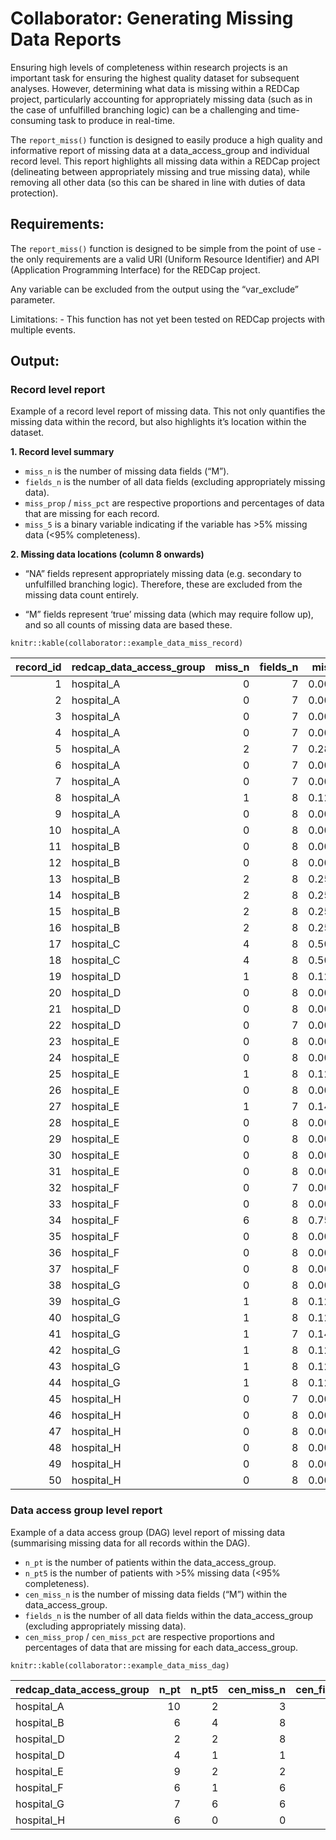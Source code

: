 Collaborator: Generating Missing Data Reports
=============================================

Ensuring high levels of completeness within research projects is an
important task for ensuring the highest quality dataset for subsequent
analyses. However, determining what data is missing within a REDCap
project, particularly accounting for appropriately missing data (such as
in the case of unfulfilled branching logic) can be a challenging and
time-consuming task to produce in real-time.

The `report_miss()` function is designed to easily produce a high
quality and informative report of missing data at a data\_access\_group
and individual record level. This report highlights all missing data
within a REDCap project (delineating between appropriately missing and
true missing data), while removing all other data (so this can be shared
in line with duties of data protection).

Requirements:
-------------

The `report_miss()` function is designed to be simple from the point of
use - the only requirements are a valid URI (Uniform Resource
Identifier) and API (Application Programming Interface) for the REDCap
project.

Any variable can be excluded from the output using the “var\_exclude”
parameter.

Limitations: - This function has not yet been tested on REDCap projects
with multiple events.

Output:
-------

### Record level report

Example of a record level report of missing data. This not only
quantifies the missing data within the record, but also highlights it’s
location within the dataset.

**1. Record level summary**

-   `miss_n` is the number of missing data fields (“M”).
-   `fields_n` is the number of all data fields (excluding appropriately
    missing data).
-   `miss_prop` / `miss_pct` are respective proportions and percentages
    of data that are missing for each record.
-   `miss_5` is a binary variable indicating if the variable has &gt;5%
    missing data (&lt;95% completeness).

**2. Missing data locations (column 8 onwards)**

-   “NA” fields represent appropriately missing data (e.g. secondary to
    unfulfilled branching logic). Therefore, these are excluded from the
    missing data count entirely.

-   “M” fields represent ‘true’ missing data (which may require follow
    up), and so all counts of missing data are based these.

<!-- -->

    knitr::kable(collaborator::example_data_miss_record)

<table>
<thead>
<tr class="header">
<th style="text-align: right;">record_id</th>
<th style="text-align: left;">redcap_data_access_group</th>
<th style="text-align: right;">miss_n</th>
<th style="text-align: right;">fields_n</th>
<th style="text-align: right;">miss_prop</th>
<th style="text-align: left;">miss_pct</th>
<th style="text-align: left;">miss_5</th>
<th style="text-align: left;">age</th>
<th style="text-align: left;">gender</th>
<th style="text-align: left;">smoking_status</th>
<th style="text-align: left;">body_mass_index</th>
<th style="text-align: left;">asa_grade</th>
<th style="text-align: left;">operation</th>
<th style="text-align: left;">30day_mortality_yn</th>
<th style="text-align: left;">30day_mortality_day</th>
</tr>
</thead>
<tbody>
<tr class="odd">
<td style="text-align: right;">1</td>
<td style="text-align: left;">hospital_A</td>
<td style="text-align: right;">0</td>
<td style="text-align: right;">7</td>
<td style="text-align: right;">0.0000000</td>
<td style="text-align: left;">0.00%</td>
<td style="text-align: left;">No</td>
<td style="text-align: left;">.</td>
<td style="text-align: left;">.</td>
<td style="text-align: left;">.</td>
<td style="text-align: left;">.</td>
<td style="text-align: left;">.</td>
<td style="text-align: left;">.</td>
<td style="text-align: left;">.</td>
<td style="text-align: left;">NA</td>
</tr>
<tr class="even">
<td style="text-align: right;">2</td>
<td style="text-align: left;">hospital_A</td>
<td style="text-align: right;">0</td>
<td style="text-align: right;">7</td>
<td style="text-align: right;">0.0000000</td>
<td style="text-align: left;">0.00%</td>
<td style="text-align: left;">No</td>
<td style="text-align: left;">.</td>
<td style="text-align: left;">.</td>
<td style="text-align: left;">.</td>
<td style="text-align: left;">.</td>
<td style="text-align: left;">.</td>
<td style="text-align: left;">.</td>
<td style="text-align: left;">.</td>
<td style="text-align: left;">NA</td>
</tr>
<tr class="odd">
<td style="text-align: right;">3</td>
<td style="text-align: left;">hospital_A</td>
<td style="text-align: right;">0</td>
<td style="text-align: right;">7</td>
<td style="text-align: right;">0.0000000</td>
<td style="text-align: left;">0.00%</td>
<td style="text-align: left;">No</td>
<td style="text-align: left;">.</td>
<td style="text-align: left;">.</td>
<td style="text-align: left;">.</td>
<td style="text-align: left;">.</td>
<td style="text-align: left;">.</td>
<td style="text-align: left;">.</td>
<td style="text-align: left;">.</td>
<td style="text-align: left;">NA</td>
</tr>
<tr class="even">
<td style="text-align: right;">4</td>
<td style="text-align: left;">hospital_A</td>
<td style="text-align: right;">0</td>
<td style="text-align: right;">7</td>
<td style="text-align: right;">0.0000000</td>
<td style="text-align: left;">0.00%</td>
<td style="text-align: left;">No</td>
<td style="text-align: left;">.</td>
<td style="text-align: left;">.</td>
<td style="text-align: left;">.</td>
<td style="text-align: left;">.</td>
<td style="text-align: left;">.</td>
<td style="text-align: left;">.</td>
<td style="text-align: left;">.</td>
<td style="text-align: left;">NA</td>
</tr>
<tr class="odd">
<td style="text-align: right;">5</td>
<td style="text-align: left;">hospital_A</td>
<td style="text-align: right;">2</td>
<td style="text-align: right;">7</td>
<td style="text-align: right;">0.2857143</td>
<td style="text-align: left;">28.60%</td>
<td style="text-align: left;">Yes</td>
<td style="text-align: left;">.</td>
<td style="text-align: left;">.</td>
<td style="text-align: left;">M</td>
<td style="text-align: left;">.</td>
<td style="text-align: left;">M</td>
<td style="text-align: left;">.</td>
<td style="text-align: left;">.</td>
<td style="text-align: left;">NA</td>
</tr>
<tr class="even">
<td style="text-align: right;">6</td>
<td style="text-align: left;">hospital_A</td>
<td style="text-align: right;">0</td>
<td style="text-align: right;">7</td>
<td style="text-align: right;">0.0000000</td>
<td style="text-align: left;">0.00%</td>
<td style="text-align: left;">No</td>
<td style="text-align: left;">.</td>
<td style="text-align: left;">.</td>
<td style="text-align: left;">.</td>
<td style="text-align: left;">.</td>
<td style="text-align: left;">.</td>
<td style="text-align: left;">.</td>
<td style="text-align: left;">.</td>
<td style="text-align: left;">NA</td>
</tr>
<tr class="odd">
<td style="text-align: right;">7</td>
<td style="text-align: left;">hospital_A</td>
<td style="text-align: right;">0</td>
<td style="text-align: right;">7</td>
<td style="text-align: right;">0.0000000</td>
<td style="text-align: left;">0.00%</td>
<td style="text-align: left;">No</td>
<td style="text-align: left;">.</td>
<td style="text-align: left;">.</td>
<td style="text-align: left;">.</td>
<td style="text-align: left;">.</td>
<td style="text-align: left;">.</td>
<td style="text-align: left;">.</td>
<td style="text-align: left;">.</td>
<td style="text-align: left;">NA</td>
</tr>
<tr class="even">
<td style="text-align: right;">8</td>
<td style="text-align: left;">hospital_A</td>
<td style="text-align: right;">1</td>
<td style="text-align: right;">8</td>
<td style="text-align: right;">0.1250000</td>
<td style="text-align: left;">12.50%</td>
<td style="text-align: left;">Yes</td>
<td style="text-align: left;">.</td>
<td style="text-align: left;">.</td>
<td style="text-align: left;">M</td>
<td style="text-align: left;">.</td>
<td style="text-align: left;">.</td>
<td style="text-align: left;">.</td>
<td style="text-align: left;">.</td>
<td style="text-align: left;">.</td>
</tr>
<tr class="odd">
<td style="text-align: right;">9</td>
<td style="text-align: left;">hospital_A</td>
<td style="text-align: right;">0</td>
<td style="text-align: right;">8</td>
<td style="text-align: right;">0.0000000</td>
<td style="text-align: left;">0.00%</td>
<td style="text-align: left;">No</td>
<td style="text-align: left;">.</td>
<td style="text-align: left;">.</td>
<td style="text-align: left;">.</td>
<td style="text-align: left;">.</td>
<td style="text-align: left;">.</td>
<td style="text-align: left;">.</td>
<td style="text-align: left;">.</td>
<td style="text-align: left;">.</td>
</tr>
<tr class="even">
<td style="text-align: right;">10</td>
<td style="text-align: left;">hospital_A</td>
<td style="text-align: right;">0</td>
<td style="text-align: right;">8</td>
<td style="text-align: right;">0.0000000</td>
<td style="text-align: left;">0.00%</td>
<td style="text-align: left;">No</td>
<td style="text-align: left;">.</td>
<td style="text-align: left;">.</td>
<td style="text-align: left;">.</td>
<td style="text-align: left;">.</td>
<td style="text-align: left;">.</td>
<td style="text-align: left;">.</td>
<td style="text-align: left;">.</td>
<td style="text-align: left;">.</td>
</tr>
<tr class="odd">
<td style="text-align: right;">11</td>
<td style="text-align: left;">hospital_B</td>
<td style="text-align: right;">0</td>
<td style="text-align: right;">8</td>
<td style="text-align: right;">0.0000000</td>
<td style="text-align: left;">0.00%</td>
<td style="text-align: left;">No</td>
<td style="text-align: left;">.</td>
<td style="text-align: left;">.</td>
<td style="text-align: left;">.</td>
<td style="text-align: left;">.</td>
<td style="text-align: left;">.</td>
<td style="text-align: left;">.</td>
<td style="text-align: left;">.</td>
<td style="text-align: left;">.</td>
</tr>
<tr class="even">
<td style="text-align: right;">12</td>
<td style="text-align: left;">hospital_B</td>
<td style="text-align: right;">0</td>
<td style="text-align: right;">8</td>
<td style="text-align: right;">0.0000000</td>
<td style="text-align: left;">0.00%</td>
<td style="text-align: left;">No</td>
<td style="text-align: left;">.</td>
<td style="text-align: left;">.</td>
<td style="text-align: left;">.</td>
<td style="text-align: left;">.</td>
<td style="text-align: left;">.</td>
<td style="text-align: left;">.</td>
<td style="text-align: left;">.</td>
<td style="text-align: left;">.</td>
</tr>
<tr class="odd">
<td style="text-align: right;">13</td>
<td style="text-align: left;">hospital_B</td>
<td style="text-align: right;">2</td>
<td style="text-align: right;">8</td>
<td style="text-align: right;">0.2500000</td>
<td style="text-align: left;">25.00%</td>
<td style="text-align: left;">Yes</td>
<td style="text-align: left;">.</td>
<td style="text-align: left;">.</td>
<td style="text-align: left;">.</td>
<td style="text-align: left;">.</td>
<td style="text-align: left;">.</td>
<td style="text-align: left;">.</td>
<td style="text-align: left;">M</td>
<td style="text-align: left;">M</td>
</tr>
<tr class="even">
<td style="text-align: right;">14</td>
<td style="text-align: left;">hospital_B</td>
<td style="text-align: right;">2</td>
<td style="text-align: right;">8</td>
<td style="text-align: right;">0.2500000</td>
<td style="text-align: left;">25.00%</td>
<td style="text-align: left;">Yes</td>
<td style="text-align: left;">.</td>
<td style="text-align: left;">.</td>
<td style="text-align: left;">.</td>
<td style="text-align: left;">.</td>
<td style="text-align: left;">.</td>
<td style="text-align: left;">.</td>
<td style="text-align: left;">M</td>
<td style="text-align: left;">M</td>
</tr>
<tr class="odd">
<td style="text-align: right;">15</td>
<td style="text-align: left;">hospital_B</td>
<td style="text-align: right;">2</td>
<td style="text-align: right;">8</td>
<td style="text-align: right;">0.2500000</td>
<td style="text-align: left;">25.00%</td>
<td style="text-align: left;">Yes</td>
<td style="text-align: left;">.</td>
<td style="text-align: left;">.</td>
<td style="text-align: left;">.</td>
<td style="text-align: left;">.</td>
<td style="text-align: left;">.</td>
<td style="text-align: left;">.</td>
<td style="text-align: left;">M</td>
<td style="text-align: left;">M</td>
</tr>
<tr class="even">
<td style="text-align: right;">16</td>
<td style="text-align: left;">hospital_B</td>
<td style="text-align: right;">2</td>
<td style="text-align: right;">8</td>
<td style="text-align: right;">0.2500000</td>
<td style="text-align: left;">25.00%</td>
<td style="text-align: left;">Yes</td>
<td style="text-align: left;">.</td>
<td style="text-align: left;">.</td>
<td style="text-align: left;">.</td>
<td style="text-align: left;">.</td>
<td style="text-align: left;">.</td>
<td style="text-align: left;">.</td>
<td style="text-align: left;">M</td>
<td style="text-align: left;">M</td>
</tr>
<tr class="odd">
<td style="text-align: right;">17</td>
<td style="text-align: left;">hospital_C</td>
<td style="text-align: right;">4</td>
<td style="text-align: right;">8</td>
<td style="text-align: right;">0.5000000</td>
<td style="text-align: left;">50.00%</td>
<td style="text-align: left;">Yes</td>
<td style="text-align: left;">.</td>
<td style="text-align: left;">M</td>
<td style="text-align: left;">M</td>
<td style="text-align: left;">M</td>
<td style="text-align: left;">.</td>
<td style="text-align: left;">.</td>
<td style="text-align: left;">M</td>
<td style="text-align: left;">.</td>
</tr>
<tr class="even">
<td style="text-align: right;">18</td>
<td style="text-align: left;">hospital_C</td>
<td style="text-align: right;">4</td>
<td style="text-align: right;">8</td>
<td style="text-align: right;">0.5000000</td>
<td style="text-align: left;">50.00%</td>
<td style="text-align: left;">Yes</td>
<td style="text-align: left;">.</td>
<td style="text-align: left;">.</td>
<td style="text-align: left;">M</td>
<td style="text-align: left;">.</td>
<td style="text-align: left;">.</td>
<td style="text-align: left;">M</td>
<td style="text-align: left;">M</td>
<td style="text-align: left;">M</td>
</tr>
<tr class="odd">
<td style="text-align: right;">19</td>
<td style="text-align: left;">hospital_D</td>
<td style="text-align: right;">1</td>
<td style="text-align: right;">8</td>
<td style="text-align: right;">0.1250000</td>
<td style="text-align: left;">12.50%</td>
<td style="text-align: left;">Yes</td>
<td style="text-align: left;">.</td>
<td style="text-align: left;">.</td>
<td style="text-align: left;">.</td>
<td style="text-align: left;">.</td>
<td style="text-align: left;">.</td>
<td style="text-align: left;">M</td>
<td style="text-align: left;">.</td>
<td style="text-align: left;">.</td>
</tr>
<tr class="even">
<td style="text-align: right;">20</td>
<td style="text-align: left;">hospital_D</td>
<td style="text-align: right;">0</td>
<td style="text-align: right;">8</td>
<td style="text-align: right;">0.0000000</td>
<td style="text-align: left;">0.00%</td>
<td style="text-align: left;">No</td>
<td style="text-align: left;">.</td>
<td style="text-align: left;">.</td>
<td style="text-align: left;">.</td>
<td style="text-align: left;">.</td>
<td style="text-align: left;">.</td>
<td style="text-align: left;">.</td>
<td style="text-align: left;">.</td>
<td style="text-align: left;">.</td>
</tr>
<tr class="odd">
<td style="text-align: right;">21</td>
<td style="text-align: left;">hospital_D</td>
<td style="text-align: right;">0</td>
<td style="text-align: right;">8</td>
<td style="text-align: right;">0.0000000</td>
<td style="text-align: left;">0.00%</td>
<td style="text-align: left;">No</td>
<td style="text-align: left;">.</td>
<td style="text-align: left;">.</td>
<td style="text-align: left;">.</td>
<td style="text-align: left;">.</td>
<td style="text-align: left;">.</td>
<td style="text-align: left;">.</td>
<td style="text-align: left;">.</td>
<td style="text-align: left;">.</td>
</tr>
<tr class="even">
<td style="text-align: right;">22</td>
<td style="text-align: left;">hospital_D</td>
<td style="text-align: right;">0</td>
<td style="text-align: right;">7</td>
<td style="text-align: right;">0.0000000</td>
<td style="text-align: left;">0.00%</td>
<td style="text-align: left;">No</td>
<td style="text-align: left;">.</td>
<td style="text-align: left;">.</td>
<td style="text-align: left;">.</td>
<td style="text-align: left;">.</td>
<td style="text-align: left;">.</td>
<td style="text-align: left;">.</td>
<td style="text-align: left;">.</td>
<td style="text-align: left;">NA</td>
</tr>
<tr class="odd">
<td style="text-align: right;">23</td>
<td style="text-align: left;">hospital_E</td>
<td style="text-align: right;">0</td>
<td style="text-align: right;">8</td>
<td style="text-align: right;">0.0000000</td>
<td style="text-align: left;">0.00%</td>
<td style="text-align: left;">No</td>
<td style="text-align: left;">.</td>
<td style="text-align: left;">.</td>
<td style="text-align: left;">.</td>
<td style="text-align: left;">.</td>
<td style="text-align: left;">.</td>
<td style="text-align: left;">.</td>
<td style="text-align: left;">.</td>
<td style="text-align: left;">.</td>
</tr>
<tr class="even">
<td style="text-align: right;">24</td>
<td style="text-align: left;">hospital_E</td>
<td style="text-align: right;">0</td>
<td style="text-align: right;">8</td>
<td style="text-align: right;">0.0000000</td>
<td style="text-align: left;">0.00%</td>
<td style="text-align: left;">No</td>
<td style="text-align: left;">.</td>
<td style="text-align: left;">.</td>
<td style="text-align: left;">.</td>
<td style="text-align: left;">.</td>
<td style="text-align: left;">.</td>
<td style="text-align: left;">.</td>
<td style="text-align: left;">.</td>
<td style="text-align: left;">.</td>
</tr>
<tr class="odd">
<td style="text-align: right;">25</td>
<td style="text-align: left;">hospital_E</td>
<td style="text-align: right;">1</td>
<td style="text-align: right;">8</td>
<td style="text-align: right;">0.1250000</td>
<td style="text-align: left;">12.50%</td>
<td style="text-align: left;">Yes</td>
<td style="text-align: left;">.</td>
<td style="text-align: left;">.</td>
<td style="text-align: left;">M</td>
<td style="text-align: left;">.</td>
<td style="text-align: left;">.</td>
<td style="text-align: left;">.</td>
<td style="text-align: left;">.</td>
<td style="text-align: left;">.</td>
</tr>
<tr class="even">
<td style="text-align: right;">26</td>
<td style="text-align: left;">hospital_E</td>
<td style="text-align: right;">0</td>
<td style="text-align: right;">8</td>
<td style="text-align: right;">0.0000000</td>
<td style="text-align: left;">0.00%</td>
<td style="text-align: left;">No</td>
<td style="text-align: left;">.</td>
<td style="text-align: left;">.</td>
<td style="text-align: left;">.</td>
<td style="text-align: left;">.</td>
<td style="text-align: left;">.</td>
<td style="text-align: left;">.</td>
<td style="text-align: left;">.</td>
<td style="text-align: left;">.</td>
</tr>
<tr class="odd">
<td style="text-align: right;">27</td>
<td style="text-align: left;">hospital_E</td>
<td style="text-align: right;">1</td>
<td style="text-align: right;">7</td>
<td style="text-align: right;">0.1428571</td>
<td style="text-align: left;">14.30%</td>
<td style="text-align: left;">Yes</td>
<td style="text-align: left;">.</td>
<td style="text-align: left;">.</td>
<td style="text-align: left;">.</td>
<td style="text-align: left;">.</td>
<td style="text-align: left;">.</td>
<td style="text-align: left;">M</td>
<td style="text-align: left;">.</td>
<td style="text-align: left;">NA</td>
</tr>
<tr class="even">
<td style="text-align: right;">28</td>
<td style="text-align: left;">hospital_E</td>
<td style="text-align: right;">0</td>
<td style="text-align: right;">8</td>
<td style="text-align: right;">0.0000000</td>
<td style="text-align: left;">0.00%</td>
<td style="text-align: left;">No</td>
<td style="text-align: left;">.</td>
<td style="text-align: left;">.</td>
<td style="text-align: left;">.</td>
<td style="text-align: left;">.</td>
<td style="text-align: left;">.</td>
<td style="text-align: left;">.</td>
<td style="text-align: left;">.</td>
<td style="text-align: left;">.</td>
</tr>
<tr class="odd">
<td style="text-align: right;">29</td>
<td style="text-align: left;">hospital_E</td>
<td style="text-align: right;">0</td>
<td style="text-align: right;">8</td>
<td style="text-align: right;">0.0000000</td>
<td style="text-align: left;">0.00%</td>
<td style="text-align: left;">No</td>
<td style="text-align: left;">.</td>
<td style="text-align: left;">.</td>
<td style="text-align: left;">.</td>
<td style="text-align: left;">.</td>
<td style="text-align: left;">.</td>
<td style="text-align: left;">.</td>
<td style="text-align: left;">.</td>
<td style="text-align: left;">.</td>
</tr>
<tr class="even">
<td style="text-align: right;">30</td>
<td style="text-align: left;">hospital_E</td>
<td style="text-align: right;">0</td>
<td style="text-align: right;">8</td>
<td style="text-align: right;">0.0000000</td>
<td style="text-align: left;">0.00%</td>
<td style="text-align: left;">No</td>
<td style="text-align: left;">.</td>
<td style="text-align: left;">.</td>
<td style="text-align: left;">.</td>
<td style="text-align: left;">.</td>
<td style="text-align: left;">.</td>
<td style="text-align: left;">.</td>
<td style="text-align: left;">.</td>
<td style="text-align: left;">.</td>
</tr>
<tr class="odd">
<td style="text-align: right;">31</td>
<td style="text-align: left;">hospital_E</td>
<td style="text-align: right;">0</td>
<td style="text-align: right;">8</td>
<td style="text-align: right;">0.0000000</td>
<td style="text-align: left;">0.00%</td>
<td style="text-align: left;">No</td>
<td style="text-align: left;">.</td>
<td style="text-align: left;">.</td>
<td style="text-align: left;">.</td>
<td style="text-align: left;">.</td>
<td style="text-align: left;">.</td>
<td style="text-align: left;">.</td>
<td style="text-align: left;">.</td>
<td style="text-align: left;">.</td>
</tr>
<tr class="even">
<td style="text-align: right;">32</td>
<td style="text-align: left;">hospital_F</td>
<td style="text-align: right;">0</td>
<td style="text-align: right;">7</td>
<td style="text-align: right;">0.0000000</td>
<td style="text-align: left;">0.00%</td>
<td style="text-align: left;">No</td>
<td style="text-align: left;">.</td>
<td style="text-align: left;">.</td>
<td style="text-align: left;">.</td>
<td style="text-align: left;">.</td>
<td style="text-align: left;">.</td>
<td style="text-align: left;">.</td>
<td style="text-align: left;">.</td>
<td style="text-align: left;">NA</td>
</tr>
<tr class="odd">
<td style="text-align: right;">33</td>
<td style="text-align: left;">hospital_F</td>
<td style="text-align: right;">0</td>
<td style="text-align: right;">8</td>
<td style="text-align: right;">0.0000000</td>
<td style="text-align: left;">0.00%</td>
<td style="text-align: left;">No</td>
<td style="text-align: left;">.</td>
<td style="text-align: left;">.</td>
<td style="text-align: left;">.</td>
<td style="text-align: left;">.</td>
<td style="text-align: left;">.</td>
<td style="text-align: left;">.</td>
<td style="text-align: left;">.</td>
<td style="text-align: left;">.</td>
</tr>
<tr class="even">
<td style="text-align: right;">34</td>
<td style="text-align: left;">hospital_F</td>
<td style="text-align: right;">6</td>
<td style="text-align: right;">8</td>
<td style="text-align: right;">0.7500000</td>
<td style="text-align: left;">75.00%</td>
<td style="text-align: left;">Yes</td>
<td style="text-align: left;">M</td>
<td style="text-align: left;">M</td>
<td style="text-align: left;">M</td>
<td style="text-align: left;">M</td>
<td style="text-align: left;">M</td>
<td style="text-align: left;">.</td>
<td style="text-align: left;">M</td>
<td style="text-align: left;">.</td>
</tr>
<tr class="odd">
<td style="text-align: right;">35</td>
<td style="text-align: left;">hospital_F</td>
<td style="text-align: right;">0</td>
<td style="text-align: right;">8</td>
<td style="text-align: right;">0.0000000</td>
<td style="text-align: left;">0.00%</td>
<td style="text-align: left;">No</td>
<td style="text-align: left;">.</td>
<td style="text-align: left;">.</td>
<td style="text-align: left;">.</td>
<td style="text-align: left;">.</td>
<td style="text-align: left;">.</td>
<td style="text-align: left;">.</td>
<td style="text-align: left;">.</td>
<td style="text-align: left;">.</td>
</tr>
<tr class="even">
<td style="text-align: right;">36</td>
<td style="text-align: left;">hospital_F</td>
<td style="text-align: right;">0</td>
<td style="text-align: right;">8</td>
<td style="text-align: right;">0.0000000</td>
<td style="text-align: left;">0.00%</td>
<td style="text-align: left;">No</td>
<td style="text-align: left;">.</td>
<td style="text-align: left;">.</td>
<td style="text-align: left;">.</td>
<td style="text-align: left;">.</td>
<td style="text-align: left;">.</td>
<td style="text-align: left;">.</td>
<td style="text-align: left;">.</td>
<td style="text-align: left;">.</td>
</tr>
<tr class="odd">
<td style="text-align: right;">37</td>
<td style="text-align: left;">hospital_F</td>
<td style="text-align: right;">0</td>
<td style="text-align: right;">8</td>
<td style="text-align: right;">0.0000000</td>
<td style="text-align: left;">0.00%</td>
<td style="text-align: left;">No</td>
<td style="text-align: left;">.</td>
<td style="text-align: left;">.</td>
<td style="text-align: left;">.</td>
<td style="text-align: left;">.</td>
<td style="text-align: left;">.</td>
<td style="text-align: left;">.</td>
<td style="text-align: left;">.</td>
<td style="text-align: left;">.</td>
</tr>
<tr class="even">
<td style="text-align: right;">38</td>
<td style="text-align: left;">hospital_G</td>
<td style="text-align: right;">0</td>
<td style="text-align: right;">8</td>
<td style="text-align: right;">0.0000000</td>
<td style="text-align: left;">0.00%</td>
<td style="text-align: left;">No</td>
<td style="text-align: left;">.</td>
<td style="text-align: left;">.</td>
<td style="text-align: left;">.</td>
<td style="text-align: left;">.</td>
<td style="text-align: left;">.</td>
<td style="text-align: left;">.</td>
<td style="text-align: left;">.</td>
<td style="text-align: left;">.</td>
</tr>
<tr class="odd">
<td style="text-align: right;">39</td>
<td style="text-align: left;">hospital_G</td>
<td style="text-align: right;">1</td>
<td style="text-align: right;">8</td>
<td style="text-align: right;">0.1250000</td>
<td style="text-align: left;">12.50%</td>
<td style="text-align: left;">Yes</td>
<td style="text-align: left;">.</td>
<td style="text-align: left;">.</td>
<td style="text-align: left;">.</td>
<td style="text-align: left;">.</td>
<td style="text-align: left;">.</td>
<td style="text-align: left;">.</td>
<td style="text-align: left;">M</td>
<td style="text-align: left;">.</td>
</tr>
<tr class="even">
<td style="text-align: right;">40</td>
<td style="text-align: left;">hospital_G</td>
<td style="text-align: right;">1</td>
<td style="text-align: right;">8</td>
<td style="text-align: right;">0.1250000</td>
<td style="text-align: left;">12.50%</td>
<td style="text-align: left;">Yes</td>
<td style="text-align: left;">.</td>
<td style="text-align: left;">.</td>
<td style="text-align: left;">.</td>
<td style="text-align: left;">.</td>
<td style="text-align: left;">.</td>
<td style="text-align: left;">.</td>
<td style="text-align: left;">M</td>
<td style="text-align: left;">.</td>
</tr>
<tr class="odd">
<td style="text-align: right;">41</td>
<td style="text-align: left;">hospital_G</td>
<td style="text-align: right;">1</td>
<td style="text-align: right;">7</td>
<td style="text-align: right;">0.1428571</td>
<td style="text-align: left;">14.30%</td>
<td style="text-align: left;">Yes</td>
<td style="text-align: left;">.</td>
<td style="text-align: left;">.</td>
<td style="text-align: left;">.</td>
<td style="text-align: left;">.</td>
<td style="text-align: left;">.</td>
<td style="text-align: left;">.</td>
<td style="text-align: left;">M</td>
<td style="text-align: left;">NA</td>
</tr>
<tr class="even">
<td style="text-align: right;">42</td>
<td style="text-align: left;">hospital_G</td>
<td style="text-align: right;">1</td>
<td style="text-align: right;">8</td>
<td style="text-align: right;">0.1250000</td>
<td style="text-align: left;">12.50%</td>
<td style="text-align: left;">Yes</td>
<td style="text-align: left;">.</td>
<td style="text-align: left;">.</td>
<td style="text-align: left;">.</td>
<td style="text-align: left;">.</td>
<td style="text-align: left;">.</td>
<td style="text-align: left;">.</td>
<td style="text-align: left;">M</td>
<td style="text-align: left;">.</td>
</tr>
<tr class="odd">
<td style="text-align: right;">43</td>
<td style="text-align: left;">hospital_G</td>
<td style="text-align: right;">1</td>
<td style="text-align: right;">8</td>
<td style="text-align: right;">0.1250000</td>
<td style="text-align: left;">12.50%</td>
<td style="text-align: left;">Yes</td>
<td style="text-align: left;">.</td>
<td style="text-align: left;">.</td>
<td style="text-align: left;">.</td>
<td style="text-align: left;">.</td>
<td style="text-align: left;">.</td>
<td style="text-align: left;">.</td>
<td style="text-align: left;">M</td>
<td style="text-align: left;">.</td>
</tr>
<tr class="even">
<td style="text-align: right;">44</td>
<td style="text-align: left;">hospital_G</td>
<td style="text-align: right;">1</td>
<td style="text-align: right;">8</td>
<td style="text-align: right;">0.1250000</td>
<td style="text-align: left;">12.50%</td>
<td style="text-align: left;">Yes</td>
<td style="text-align: left;">.</td>
<td style="text-align: left;">.</td>
<td style="text-align: left;">.</td>
<td style="text-align: left;">.</td>
<td style="text-align: left;">.</td>
<td style="text-align: left;">.</td>
<td style="text-align: left;">M</td>
<td style="text-align: left;">.</td>
</tr>
<tr class="odd">
<td style="text-align: right;">45</td>
<td style="text-align: left;">hospital_H</td>
<td style="text-align: right;">0</td>
<td style="text-align: right;">7</td>
<td style="text-align: right;">0.0000000</td>
<td style="text-align: left;">0.00%</td>
<td style="text-align: left;">No</td>
<td style="text-align: left;">.</td>
<td style="text-align: left;">.</td>
<td style="text-align: left;">.</td>
<td style="text-align: left;">.</td>
<td style="text-align: left;">.</td>
<td style="text-align: left;">.</td>
<td style="text-align: left;">.</td>
<td style="text-align: left;">NA</td>
</tr>
<tr class="even">
<td style="text-align: right;">46</td>
<td style="text-align: left;">hospital_H</td>
<td style="text-align: right;">0</td>
<td style="text-align: right;">8</td>
<td style="text-align: right;">0.0000000</td>
<td style="text-align: left;">0.00%</td>
<td style="text-align: left;">No</td>
<td style="text-align: left;">.</td>
<td style="text-align: left;">.</td>
<td style="text-align: left;">.</td>
<td style="text-align: left;">.</td>
<td style="text-align: left;">.</td>
<td style="text-align: left;">.</td>
<td style="text-align: left;">.</td>
<td style="text-align: left;">.</td>
</tr>
<tr class="odd">
<td style="text-align: right;">47</td>
<td style="text-align: left;">hospital_H</td>
<td style="text-align: right;">0</td>
<td style="text-align: right;">8</td>
<td style="text-align: right;">0.0000000</td>
<td style="text-align: left;">12.50%</td>
<td style="text-align: left;">Yes</td>
<td style="text-align: left;">.</td>
<td style="text-align: left;">.</td>
<td style="text-align: left;">.</td>
<td style="text-align: left;">.</td>
<td style="text-align: left;">.</td>
<td style="text-align: left;">.</td>
<td style="text-align: left;">.</td>
<td style="text-align: left;">.</td>
</tr>
<tr class="even">
<td style="text-align: right;">48</td>
<td style="text-align: left;">hospital_H</td>
<td style="text-align: right;">0</td>
<td style="text-align: right;">8</td>
<td style="text-align: right;">0.0000000</td>
<td style="text-align: left;">0.00%</td>
<td style="text-align: left;">No</td>
<td style="text-align: left;">.</td>
<td style="text-align: left;">.</td>
<td style="text-align: left;">.</td>
<td style="text-align: left;">.</td>
<td style="text-align: left;">.</td>
<td style="text-align: left;">.</td>
<td style="text-align: left;">.</td>
<td style="text-align: left;">.</td>
</tr>
<tr class="odd">
<td style="text-align: right;">49</td>
<td style="text-align: left;">hospital_H</td>
<td style="text-align: right;">0</td>
<td style="text-align: right;">8</td>
<td style="text-align: right;">0.0000000</td>
<td style="text-align: left;">0.00%</td>
<td style="text-align: left;">No</td>
<td style="text-align: left;">.</td>
<td style="text-align: left;">.</td>
<td style="text-align: left;">.</td>
<td style="text-align: left;">.</td>
<td style="text-align: left;">.</td>
<td style="text-align: left;">.</td>
<td style="text-align: left;">.</td>
<td style="text-align: left;">.</td>
</tr>
<tr class="even">
<td style="text-align: right;">50</td>
<td style="text-align: left;">hospital_H</td>
<td style="text-align: right;">0</td>
<td style="text-align: right;">8</td>
<td style="text-align: right;">0.0000000</td>
<td style="text-align: left;">0.00%</td>
<td style="text-align: left;">No</td>
<td style="text-align: left;">.</td>
<td style="text-align: left;">.</td>
<td style="text-align: left;">.</td>
<td style="text-align: left;">.</td>
<td style="text-align: left;">.</td>
<td style="text-align: left;">.</td>
<td style="text-align: left;">.</td>
<td style="text-align: left;">.</td>
</tr>
</tbody>
</table>

### Data access group level report

Example of a data access group (DAG) level report of missing data
(summarising missing data for all records within the DAG).

-   `n_pt` is the number of patients within the data\_access\_group.
-   `n_pt5` is the number of patients with &gt;5% missing data (&lt;95%
    completeness).
-   `cen_miss_n` is the number of missing data fields (“M”) within the
    data\_access\_group.
-   `fields_n` is the number of all data fields within the
    data\_access\_group (excluding appropriately missing data).
-   `cen_miss_prop` / `cen_miss_pct` are respective proportions and
    percentages of data that are missing for each data\_access\_group.

<!-- -->

    knitr::kable(collaborator::example_data_miss_dag)

<table>
<thead>
<tr class="header">
<th style="text-align: left;">redcap_data_access_group</th>
<th style="text-align: right;">n_pt</th>
<th style="text-align: right;">n_pt5</th>
<th style="text-align: right;">cen_miss_n</th>
<th style="text-align: right;">cen_field_n</th>
<th style="text-align: right;">cen_miss_prop</th>
<th style="text-align: left;">cen_miss_pct</th>
</tr>
</thead>
<tbody>
<tr class="odd">
<td style="text-align: left;">hospital_A</td>
<td style="text-align: right;">10</td>
<td style="text-align: right;">2</td>
<td style="text-align: right;">3</td>
<td style="text-align: right;">73</td>
<td style="text-align: right;">0.0410959</td>
<td style="text-align: left;">4.10%</td>
</tr>
<tr class="even">
<td style="text-align: left;">hospital_B</td>
<td style="text-align: right;">6</td>
<td style="text-align: right;">4</td>
<td style="text-align: right;">8</td>
<td style="text-align: right;">48</td>
<td style="text-align: right;">0.1666667</td>
<td style="text-align: left;">16.70%</td>
</tr>
<tr class="odd">
<td style="text-align: left;">hospital_D</td>
<td style="text-align: right;">2</td>
<td style="text-align: right;">2</td>
<td style="text-align: right;">8</td>
<td style="text-align: right;">16</td>
<td style="text-align: right;">0.5000000</td>
<td style="text-align: left;">50.00%</td>
</tr>
<tr class="even">
<td style="text-align: left;">hospital_D</td>
<td style="text-align: right;">4</td>
<td style="text-align: right;">1</td>
<td style="text-align: right;">1</td>
<td style="text-align: right;">31</td>
<td style="text-align: right;">0.0322581</td>
<td style="text-align: left;">3.20%</td>
</tr>
<tr class="odd">
<td style="text-align: left;">hospital_E</td>
<td style="text-align: right;">9</td>
<td style="text-align: right;">2</td>
<td style="text-align: right;">2</td>
<td style="text-align: right;">71</td>
<td style="text-align: right;">0.0281690</td>
<td style="text-align: left;">2.80%</td>
</tr>
<tr class="even">
<td style="text-align: left;">hospital_F</td>
<td style="text-align: right;">6</td>
<td style="text-align: right;">1</td>
<td style="text-align: right;">6</td>
<td style="text-align: right;">47</td>
<td style="text-align: right;">0.1276596</td>
<td style="text-align: left;">12.80%</td>
</tr>
<tr class="odd">
<td style="text-align: left;">hospital_G</td>
<td style="text-align: right;">7</td>
<td style="text-align: right;">6</td>
<td style="text-align: right;">6</td>
<td style="text-align: right;">55</td>
<td style="text-align: right;">0.1090909</td>
<td style="text-align: left;">10.90%</td>
</tr>
<tr class="even">
<td style="text-align: left;">hospital_H</td>
<td style="text-align: right;">6</td>
<td style="text-align: right;">0</td>
<td style="text-align: right;">0</td>
<td style="text-align: right;">47</td>
<td style="text-align: right;">0.0000000</td>
<td style="text-align: left;">0.00%</td>
</tr>
</tbody>
</table>
